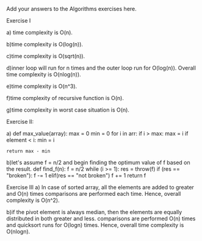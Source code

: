 Add your answers to the Algorithms exercises here.

Exercise I

a) time complexity is O(n).

b)time complexity is O(log(n)).

c)time complexity is O(sqrt(n)).

d)inner loop will run for n times and the outer loop run for O(log(n)). Overall time complexity is O(nlog(n)).

e)time complexity is O(n^3).

f)time complexity of recursive function is O(n).

g)time complexity in worst case situation is O(n).

Exercise II:

a) def max_value(array):
    max = 0
    min = 0
    for i in arr:
       if i > max:
         max = i
       if element < i:
         min = i

    return max - min
     
b)let's assume f = n/2 and begin finding the optimum value of f based on the result.
def find_f(n):
    f = n/2
    while (i >= 1):
      res = throw(f)
      if (res == "broken"):
        f -= 1
      elif(res == "not broken")
        f += 1
    return f      
     
Exercise III
a) In case of sorted array, all the elements are added to greater and O(n) times comparisons are performed each time. Hence, overall complexity is O(n^2).

b)if the pivot element is always median, then the elements are equally distributed in both greater and less. comparisons are performed O(n) times and quicksort runs for O(logn) times. Hence, overall time complexity is O(nlogn).

  
